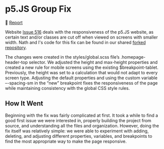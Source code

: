 # p5.JS Group Fix
🔗 [Report](https://docs.google.com/document/d/197LLvZXauJRpocG0KSUylJNpRxrUTCShBL1Q2TjmeAY/edit?usp=sharing)

Website [Issue 516](https://github.com/processing/p5.js-website/issues/516) deals with the responsiveness of the p5.JS website, as certain text and/or classes are cut off when viewed on screens with smaller width. Nath and I's code for this fix can be found in our shared [forked repository](https://github.com/callybton/p5.js-website).

The changes were created in the styles/global.scss file’s .homepage-header-top selector. We adjusted the height and max-height properties and created a new rule for mobile screens using the existing $breakpoint-tablet. Previously, the height was set to a calculation that would not adapt to every screen type. Adjusting the default properties and using the custom variable –-spacing-sm in the “new” breakpoint fixes the responsiveness of the page while maintaining consistency with the global CSS style rules.

## How It Went
Beginning with the fix was fairly complicated at first. It took a while to find a good first issue we were interested in, properly building the project from source, and understanding all the files and organization. However, doing the fix itself was relatively simple: we were able to experiment with adding, deleting, and adjusting different properties, variables, and breakpoints to find the most appropriate way to make the page responsive.


